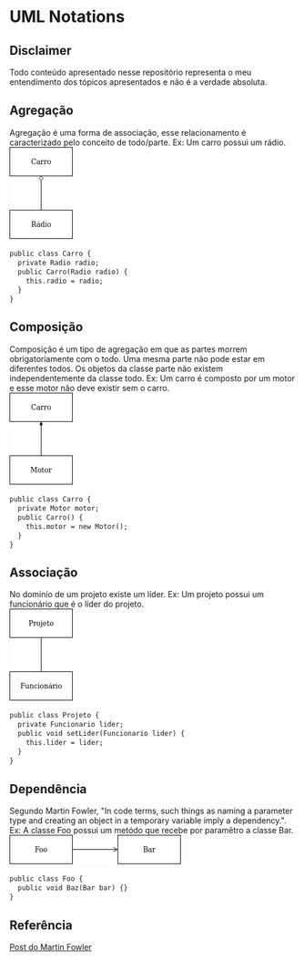 # UML Notations

## Disclaimer
Todo conteúdo apresentado nesse repositório representa o meu entendimento dos tópicos apresentados e não é a verdade absoluta. 

## Agregação
Agregação é uma forma de associação, esse relacionamento é caracterizado pelo conceito de todo/parte. Ex: Um carro possui um rádio.<br />
![exemplo agregação](./agregacao.png)
```
public class Carro {
  private Radio radio;
  public Carro(Radio radio) {
    this.radio = radio;
  }
}
```

## Composição
Composição é um tipo de agregação em que as partes morrem obrigatoriamente com o todo. Uma mesma parte não pode estar em diferentes todos. Os objetos da classe parte não existem independentemente da classe todo. Ex: Um carro é composto por um motor e esse motor não deve existir sem o carro.<br />
![exemplo_composicao](./composicao.png)
```
public class Carro {
  private Motor motor;
  public Carro() {
    this.motor = new Motor();
  }
}
```

## Associação
No dominío de um projeto existe um líder. Ex: Um projeto possui um funcionário que é o líder do projeto.<br />
![exemplo_associacao](./associacao.png)
```
public class Projeto {
  private Funcionario lider;
  public void setLider(Funcionario lider) {
    this.lider = lider;
  }
}
```

## Dependência
Segundo Martin Fowler, "In code terms, such things as naming a parameter type and creating an object in a temporary variable imply a dependency.". Ex: A classe Foo possui um metódo que recebe por paramêtro a classe Bar.<br />
![exemplo_dependencia](./dependencia.png)
```
public class Foo {
  public void Baz(Bar bar) {}
}
```

## Referência
[Post do Martin Fowler](https://martinfowler.com/bliki/DependencyAndAssociation.html)